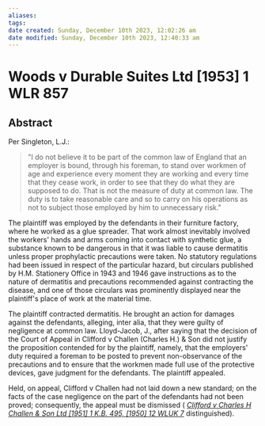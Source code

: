 ```yaml
---
aliases: 
tags: 
date created: Sunday, December 10th 2023, 12:02:26 am
date modified: Sunday, December 10th 2023, 12:40:33 am
---
```


# Woods v Durable Suites Ltd [1953] 1 WLR 857

## Abstract

Per Singleton, L.J.:

> "I do not believe it to be part of the common law of England that an employer is bound, through his foreman, to stand over workmen of age and experience every moment they are working and every time that they cease work, in order to see that they do what they are supposed to do. That is not the measure of duty at common law. The duty is to take reasonable care and so to carry on his operations as not to subject those employed by him to unnecessary risk."

The plaintiff was employed by the defendants in their furniture factory, where he worked as a glue spreader. That work almost inevitably involved the workers' hands and arms coming into contact with synthetic glue, a substance known to be dangerous in that it was liable to cause dermatitis unless proper prophylactic precautions were taken. No statutory regulations had been issued in respect of the particular hazard, but circulars published by H.M. Stationery Office in 1943 and 1946 gave instructions as to the nature of dermatitis and precautions recommended against contracting the disease, and one of those circulars was prominently displayed near the plaintiff's place of work at the material time.

The plaintiff contracted dermatitis. He brought an action for damages against the defendants, alleging, inter alia, that they were guilty of negligence at common law. Lloyd-Jacob, J., after saying that the decision of the Court of Appeal in Clifford v Challen (Charles H.) & Son did not justify the proposition contended for by the plaintiff, namely, that the employers' duty required a foreman to be posted to prevent non-observance of the precautions and to ensure that the workmen made full use of the protective devices, gave judgment for the defendants. The plaintiff appealed.

Held, on appeal, Clifford v Challen had not laid down a new standard; on the facts of the case negligence on the part of the defendants had not been proved; consequently, the appeal must be dismissed ( _[Clifford v Charles H Challen & Son Ltd [1951] 1 K.B. 495, [1950] 12 WLUK 7](https://uk.westlaw.com/Document/I88A28260E42711DA8FC2A0F0355337E9/View/FullText.html?originationContext=document&transitionType=DocumentItem&ppcid=aa73380e64714900bc2a066c588cf570&contextData=(sc.Default))_ distinguished).
